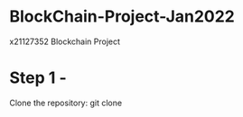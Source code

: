 # BlockChain-Project-Jan2022
x21127352 Blockchain Project

# Step 1 - 
Clone the repository: 
git clone 
